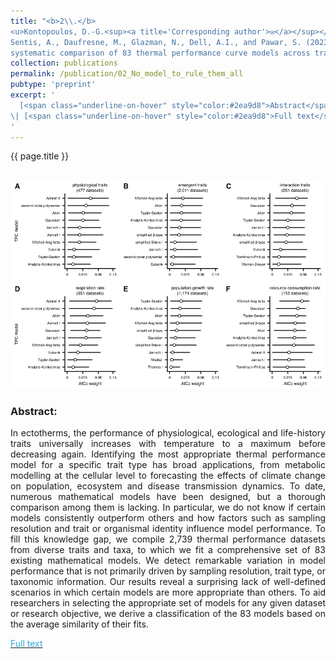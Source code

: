 ```yaml
---
title: "<b>2\\.</b> 
<u>Kontopoulos, D.-G.<sup><a title='Corresponding author'>✉</a></sup></u>, 
Sentis, A., Daufresne, M., Glazman, N., Dell, A.I., and Pawar, S. (2023). **No model to rule them all: a 
systematic comparison of 83 thermal performance curve models across traits and taxonomic groups.** bioRxiv 2023.09.08.556856. <img src='../images/in_press.png'>"
collection: publications
permalink: /publication/02_No_model_to_rule_them_all
pubtype: 'preprint'
excerpt: '
  [<span class="underline-on-hover" style="color:#2ea9d8">Abstract</span>](../publication/02_No_model_to_rule_them_all)
\| [<span class="underline-on-hover" style="color:#2ea9d8">Full text</span>](https://doi.org/10.1101/2023.09.08.556856)
'
---
```


{{ page.title }}<br>
<br><center><img src="../images/publications/TPC_model_comparison.png"></center>

### Abstract:

<p style='text-align: justify;'>
In ectotherms, the performance of physiological, ecological and life-history 
traits universally increases with temperature to a maximum before decreasing 
again. Identifying the most appropriate thermal performance model for a 
specific trait type has broad applications, from metabolic modelling at 
the cellular level to forecasting the effects of climate change on 
population, ecosystem and disease transmission dynamics. To date, 
numerous mathematical models have been designed, but a thorough 
comparison among them is lacking. In particular, we do not know if 
certain models consistently outperform others and how factors such as 
sampling resolution and trait or organismal identity influence model 
performance. To fill this knowledge gap, we compile 2,739 thermal 
performance datasets from diverse traits and taxa, to which we fit a 
comprehensive set of 83 existing mathematical models. We detect 
remarkable variation in model performance that is not primarily driven 
by sampling resolution, trait type, or taxonomic information. Our 
results reveal a surprising lack of well-defined scenarios in which 
certain models are more appropriate than others. To aid researchers in 
selecting the appropriate set of models for any given dataset or 
research objective, we derive a classification of the 83 models based 
on the average similarity of their fits.
</p>

[<span class="underline-on-hover" style="color:#2ea9d8">Full text</span>](https://doi.org/10.1101/2023.09.08.556856)
